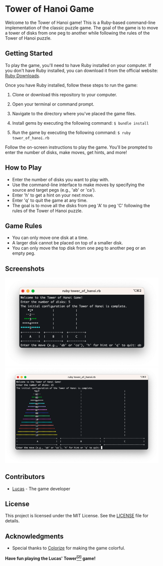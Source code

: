 # Tower of Hanoi Game

Welcome to the Tower of Hanoi game! This is a Ruby-based command-line implementation of the classic puzzle game. The goal of the game is to move a tower of disks from one peg to another while following the rules of the Tower of Hanoi puzzle.

## Getting Started

To play the game, you'll need to have Ruby installed on your computer. If you don't have Ruby installed, you can download it from the official website: [Ruby Downloads](https://www.ruby-lang.org/en/documentation/installation/).

Once you have Ruby installed, follow these steps to run the game:

1. Clone or download this repository to your computer.
2. Open your terminal or command prompt.
3. Navigate to the directory where you've placed the game files.
4. Install gems by executing the following command:
    `$ bundle install`

5. Run the game by executing the following command:
    `$ ruby tower_of_hanoi.rb`

Follow the on-screen instructions to play the game. You'll be prompted to enter the number of disks, make moves, get hints, and more!

## How to Play

- Enter the number of disks you want to play with.
- Use the command-line interface to make moves by specifying the source and target pegs (e.g., 'ab' or 'ca').
- Enter 'h' to get a hint on your next move.
- Enter 'q' to quit the game at any time.
- The goal is to move all the disks from peg 'A' to peg 'C' following the rules of the Tower of Hanoi puzzle.

## Game Rules

- You can only move one disk at a time.
- A larger disk cannot be placed on top of a smaller disk.
- You can only move the top disk from one peg to another peg or an empty peg.

## Screenshots
![tower_of_hanoi_5_disks_Screenshot](screenshots/tower_of_hanoi_5_disks_Screenshot.png)
![tower_of_hanoi_15_disks_Screenshot](screenshots/tower_of_hanoi_15_disks_Screenshot.png)

## Contributors

- [Lucas](https://github.com/lucaslight) - The game developer

## License

This project is licensed under the MIT License. See the [LICENSE](LICENSE) file for details.

## Acknowledgments

- Special thanks to [Colorize](https://github.com/fazibear/colorize) for making the game colorful.

**Have fun playing the Lucas' Tower[<sup>[2]</sup>](https://en.wikipedia.org/wiki/Tower_of_Hanoi#cite_note-2) game!**
